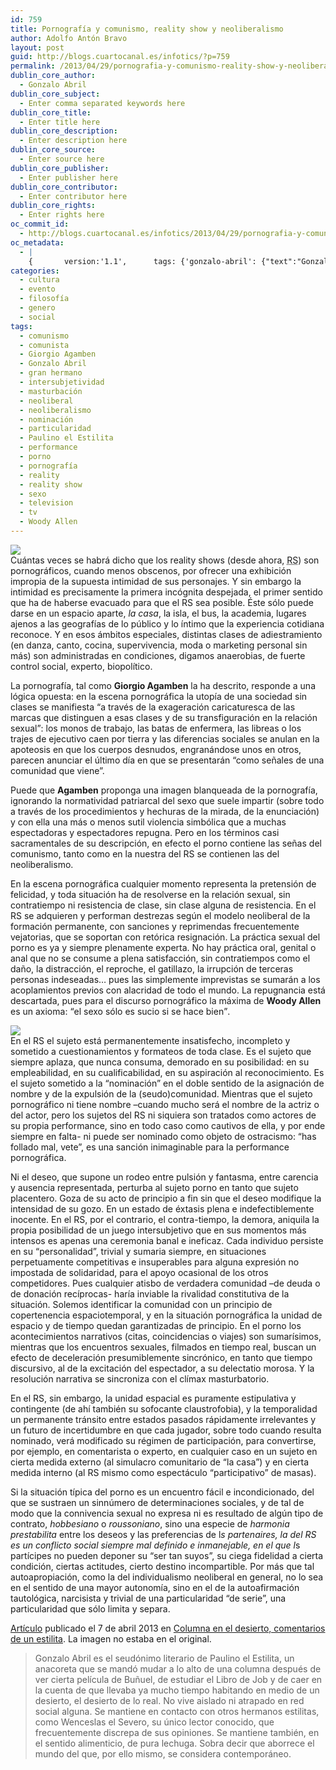 ```yaml
---
id: 759
title: Pornografía y comunismo, reality show y neoliberalismo
author: Adolfo Antón Bravo
layout: post
guid: http://blogs.cuartocanal.es/infotics/?p=759
permalink: /2013/04/29/pornografia-y-comunismo-reality-show-y-neoliberalismo/
dublin_core_author:
  - Gonzalo Abril
dublin_core_subject:
  - Enter comma separated keywords here
dublin_core_title:
  - Enter title here
dublin_core_description:
  - Enter description here
dublin_core_source:
  - Enter source here
dublin_core_publisher:
  - Enter publisher here
dublin_core_contributor:
  - Enter contributor here
dublin_core_rights:
  - Enter rights here
oc_commit_id:
  - http://blogs.cuartocanal.es/infotics/2013/04/29/pornografia-y-comunismo-reality-show-y-neoliberalismo/1367193544
oc_metadata:
  - |
    {		version:'1.1',		tags: {'gonzalo-abril': {"text":"Gonzalo Abril","slug":"gonzalo-abril","source":{"_className":"Entity","url":"http://d.opencalais.com/pershash-1/c128d3bc-c840-3bfa-ad30-78d2b2cf9bdc","subjectURL":null,"type":{"_className":"ArtifactType","url":"http://s.opencalais.com/1/type/em/e/Person","name":"Person"},"name":"Gonzalo Abril","rawRelevance":0.119,"normalizedRelevance":0.284688995215311},"bucketName":"current","bucketPlacement":"auto","_className":"Tag"}, 'paulino-el-estilita': {"text":"Paulino el Estilita","slug":"paulino-el-estilita","source":{"_className":"Entity","url":"http://d.opencalais.com/pershash-1/e1bbf785-e25d-3131-8d19-66c8d5269f6c","subjectURL":null,"type":{"_className":"ArtifactType","url":"http://s.opencalais.com/1/type/em/e/Person","name":"Person"},"name":"Paulino el Estilita","rawRelevance":0.119,"normalizedRelevance":0.284688995215311},"bucketName":"current","bucketPlacement":"auto","_className":"Tag"}, 'woody-allen': {"text":"Woody Allen","slug":"woody-allen","source":{"_className":"Entity","url":"http://d.opencalais.com/pershash-1/95b0edaf-9445-30e5-903a-c89fc8dc70fb","subjectURL":null,"type":{"_className":"ArtifactType","url":"http://s.opencalais.com/1/type/em/e/Person","name":"Person"},"name":"Woody Allen","rawRelevance":0.291,"normalizedRelevance":0.6961722488038278},"bucketName":"current","bucketPlacement":"auto","_className":"Tag"}, 'giorgio-agamben': {"text":"Giorgio Agamben","slug":"giorgio-agamben","source":{"_className":"Entity","url":"http://d.opencalais.com/pershash-1/db75c293-6b33-3576-965e-4c0ea0709bc1","subjectURL":null,"type":{"_className":"ArtifactType","url":"http://s.opencalais.com/1/type/em/e/Person","name":"Person"},"name":"Giorgio Agamben","rawRelevance":0.418,"normalizedRelevance":1},"bucketName":"current","bucketPlacement":"auto","_className":"Tag"}, 'pornografa': {"text":"pornografía","slug":"pornografa","source":null,"bucketName":"current","bucketPlacement":"auto","_className":"Tag"}, 'comunismo': {"text":"comunismo","slug":"comunismo","source":null,"bucketName":"current","bucketPlacement":"auto","_className":"Tag"}, 'comunista': {"text":"comunista","slug":"comunista","source":null,"bucketName":"current","bucketPlacement":"auto","_className":"Tag"}, 'performance': {"text":"performance","slug":"performance","source":null,"bucketName":"current","bucketPlacement":"auto","_className":"Tag"}, 'reality': {"text":"reality","slug":"reality","source":null,"bucketName":"current","bucketPlacement":"auto","_className":"Tag"}, 'reality-show': {"text":"reality show","slug":"reality-show","source":null,"bucketName":"current","bucketPlacement":"auto","_className":"Tag"}, 'nominacin': {"text":"nominación","slug":"nominacin","source":null,"bucketName":"current","bucketPlacement":"auto","_className":"Tag"}, 'intersubjetividad': {"text":"intersubjetividad","slug":"intersubjetividad","source":null,"bucketName":"current","bucketPlacement":"auto","_className":"Tag"}, 'porno': {"text":"porno","slug":"porno","source":null,"bucketName":"current","bucketPlacement":"auto","_className":"Tag"}, 'masturbacin': {"text":"masturbación","slug":"masturbacin","source":null,"bucketName":"current","bucketPlacement":"auto","_className":"Tag"}, 'sexo': {"text":"sexo","slug":"sexo","source":null,"bucketName":"current","bucketPlacement":"auto","_className":"Tag"}, 'neoliberal': {"text":"neoliberal","slug":"neoliberal","source":null,"bucketName":"current","bucketPlacement":"auto","_className":"Tag"}, 'neoliberalismo': {"text":"neoliberalismo","slug":"neoliberalismo","source":null,"bucketName":"current","bucketPlacement":"auto","_className":"Tag"}, 'particularidad': {"text":"particularidad","slug":"particularidad","source":null,"bucketName":"current","bucketPlacement":"auto","_className":"Tag"}, 'television': {"text":"television","slug":"television","source":null,"bucketName":"current","bucketPlacement":"auto","_className":"Tag"}, 'tv': {"text":"tv","slug":"tv","source":null,"bucketName":"current","bucketPlacement":"auto","_className":"Tag"}, 'gran-hermano': {"text":"gran hermano","slug":"gran-hermano","source":null,"bucketName":"current","bucketPlacement":"auto","_className":"Tag"}}	}
categories:
  - cultura
  - evento
  - filosofía
  - genero
  - social
tags:
  - comunismo
  - comunista
  - Giorgio Agamben
  - Gonzalo Abril
  - gran hermano
  - intersubjetividad
  - masturbación
  - neoliberal
  - neoliberalismo
  - nominación
  - particularidad
  - Paulino el Estilita
  - performance
  - porno
  - pornografía
  - reality
  - reality show
  - sexo
  - television
  - tv
  - Woody Allen
---
```

[<img src="http://i0.wp.com/blogs.cuartocanal.es/infotics/files/2013/04/3904256490_c34202f4e8.jpg?w=660" data-recalc-dims="1" />][1]  
Cuántas veces se habrá dicho que los reality shows (desde ahora, <acronym title="Reality Shows" lang="en">RS</acronym>) son pornográficos, cuando menos obscenos, por ofrecer una exhibición impropia de la supuesta intimidad de sus personajes. Y sin embargo la intimidad es precisamente la primera incógnita despejada, el primer sentido que ha de haberse evacuado para que el RS sea posible. Éste sólo puede darse en un espacio aparte, *la casa*, la isla, el bus, la academia, lugares ajenos a las geografías de lo público y lo íntimo que la experiencia cotidiana reconoce. Y en esos ámbitos especiales, distintas clases de adiestramiento (en danza, canto, cocina, supervivencia, moda o marketing personal sin más) son administradas en condiciones, digamos anaerobias, de fuerte control social, experto, biopolítico.

La pornografía, tal como **Giorgio Agamben** la ha descrito, responde a una lógica opuesta: en la escena pornográfica la utopía de una sociedad sin clases se manifiesta <q>a través de la exageración caricaturesca de las marcas que distinguen a esas clases y de su transfiguración en la relación sexual</q>: los monos de trabajo, las batas de enfermera, las libreas o los trajes de ejecutivo caen por tierra y las diferencias sociales se anulan en la apoteosis en que los cuerpos desnudos, engranándose unos en otros, parecen anunciar el último día en que se presentarán &#8220;como señales de una comunidad que viene&#8221;.

Puede que **Agamben** proponga una imagen blanqueada de la pornografía, ignorando la normatividad patriarcal del sexo que suele impartir (sobre todo a través de los procedimientos y hechuras de la mirada, de la enunciación) y con ella una más o menos sutil violencia simbólica que a muchas espectadoras y espectadores repugna. Pero en los términos casi sacramentales de su descripción, en efecto el porno contiene las señas del comunismo, tanto como en la nuestra del RS se contienen las del neoliberalismo.

En la escena pornográfica cualquier momento representa la pretensión de felicidad, y toda situación ha de resolverse en la relación sexual, sin contratiempo ni resistencia de clase, sin clase alguna de resistencia. En el RS se adquieren y performan destrezas según el modelo neoliberal de la formación permanente, con sanciones y reprimendas frecuentemente vejatorias, que se soportan con retórica resignación. La práctica sexual del porno es ya y siempre plenamente experta. No hay práctica oral, genital o anal que no se consume a plena satisfacción, sin contratiempos como el daño, la distracción, el reproche, el gatillazo, la irrupción de terceras personas indeseadas&#8230; pues las simplemente imprevistas se sumarán a los acoplamientos previos con alacridad de todo el mundo. La repugnancia está descartada, pues para el discurso pornográfico la máxima de **Woody Allen** es un axioma: <q>el sexo sólo es sucio si se hace bien</q>.

[<img src="http://i1.wp.com/blogs.cuartocanal.es/infotics/files/2013/04/1404410730_e680703428.jpg?w=660" data-recalc-dims="1" />][2]  
En el RS el sujeto está permanentemente insatisfecho, incompleto y sometido a cuestionamientos y formateos de toda clase. Es el sujeto que siempre aplaza, que nunca consuma, demorado en su posibilidad: en su empleabilidad, en su cualificabilidad, en su aspiración al reconocimiento. Es el sujeto sometido a la &#8220;nominación&#8221; en el doble sentido de la asignación de nombre y de la expulsión de la (seudo)comunidad. Mientras que el sujeto pornográfico ni tiene nombre –cuando mucho será el nombre de la actriz o del actor, pero los sujetos del RS ni siquiera son tratados como actores de su propia performance, sino en todo caso como cautivos de ella, y por ende siempre en falta- ni puede ser nominado como objeto de ostracismo: &#8220;has follado mal, vete&#8221;, es una sanción inimaginable para la performance pornográfica.

Ni el deseo, que supone un rodeo entre pulsión y fantasma, entre carencia y ausencia representada, perturba al sujeto porno en tanto que sujeto placentero. Goza de su acto de principio a fin sin que el deseo modifique la intensidad de su gozo. En un estado de éxtasis plena e indefectiblemente inocente. En el RS, por el contrario, el contra-tiempo, la demora, aniquila la propia posibilidad de un juego intersubjetivo que en sus momentos más intensos es apenas una ceremonia banal e ineficaz. Cada individuo persiste en su &#8220;personalidad&#8221;, trivial y sumaria siempre, en situaciones perpetuamente competitivas e insuperables para alguna expresión no impostada de solidaridad, para el apoyo ocasional de los otros competidores. Pues cualquier atisbo de verdadera comunidad –de deuda o de donación recíprocas- haría inviable la rivalidad constitutiva de la situación. Solemos identificar la comunidad con un principio de copertenencia espaciotemporal, y en la situación pornográfica la unidad de espacio y de tiempo quedan garantizadas de principio. En el porno los acontecimientos narrativos (citas, coincidencias o viajes) son sumarísimos, mientras que los encuentros sexuales, filmados en tiempo real, buscan un efecto de deceleración presumiblemente sincrónico, en tanto que tiempo discursivo, al de la excitación del espectador, a su delectatio morosa. Y la resolución narrativa se sincroniza con el clímax masturbatorio.

En el RS, sin embargo, la unidad espacial es puramente estipulativa y contingente (de ahí también su sofocante claustrofobia), y la temporalidad un permanente tránsito entre estados pasados rápidamente irrelevantes y un futuro de incertidumbre en que cada jugador, sobre todo cuando resulta nominado, verá modificado su régimen de participación, para convertirse, por ejemplo, en comentarista o experto, en cualquier caso en un sujeto en cierta medida externo (al simulacro comunitario de &#8220;la casa&#8221;) y en cierta medida interno (al RS mismo como espectáculo &#8220;participativo&#8221; de masas).

Si la situación típica del porno es un encuentro fácil e incondicionado, del que se sustraen un sinnúmero de determinaciones sociales, y de tal de modo que la connivencia sexual no expresa ni es resultado de algún tipo de contrato, *hobbesiano* o *roussoniano*, sino una especie de *harmonia prestabilita* entre los deseos y las preferencias de l*s *partenaires*, la del RS es un conflicto social siempre mal definido e inmanejable, en el que l*s partícipes no pueden deponer su &#8220;ser tan suyos&#8221;, su ciega fidelidad a cierta condición, ciertas actitudes, cierto destino incompartible. Por más que tal autoapropiación, como la del individualismo neoliberal en general, no lo sea en el sentido de una mayor autonomía, sino en el de la autoafirmación tautológica, narcisista y trivial de una particularidad &#8220;de serie&#8221;, una particularidad que sólo limita y separa.

<a href="http://www.diagonalperiodico.net/blogs/gonzalo-abril/pornografia-y-comunismo-reality-show-y-neoliberalismo.html" target="_blank">Artículo</a> publicado el 7 de abril 2013 en <a href="http://www.diagonalperiodico.net/blogs/gonzalo-abril" title="Columna en el desierto, comentarios de un estilita, se abre en ventaana nueva" target="_blank">Columna en el desierto, comentarios de un estilita</a>. La imagen no estaba en el original.

> Gonzalo Abril es el seudónimo literario de Paulino el Estilita, un anacoreta que se mandó mudar a lo alto de una columna después de ver cierta película de Buñuel, de estudiar el Libro de Job y de caer en la cuenta de que llevaba ya mucho tiempo habitando en medio de un desierto, el desierto de lo real. No vive aislado ni atrapado en red social alguna. Se mantiene en contacto con otros hermanos estilitas, como Wenceslas el Severo, su único lector conocido, que frecuentemente discrepa de sus opiniones. Se mantiene también, en el sentido alimenticio, de pura lechuga. Sobra decir que aborrece el mundo del que, por ello mismo, se considera contemporáneo.

 [1]: http://flickr.com/photos/8804814@N08/3904256490 "In good company"
 [2]: http://flickr.com/photos/61493316@N00/1404410730 "Woody Allen en Manhattan, por SVACCO"